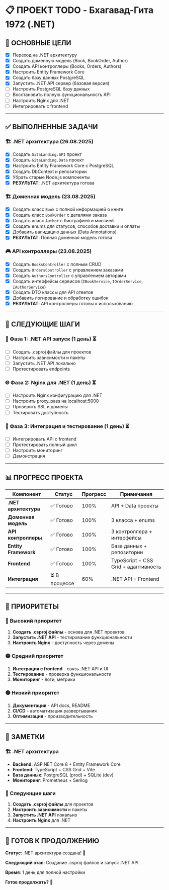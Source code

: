 # 📋 ПРОЕКТ TODO - Бхагавад-Гита 1972 (.NET)

## 🎯 ОСНОВНЫЕ ЦЕЛИ
- [x] Переход на .NET архитектуру
- [x] Создать доменную модель (Book, BookOrder, Author)
- [x] Создать API контроллеры (Books, Orders, Authors)
- [x] Настроить Entity Framework Core
- [x] Создать базу данных PostgreSQL
- [x] Запустить .NET API сервер (базовая версия)
- [ ] Настроить PostgreSQL базу данных
- [ ] Восстановить полную функциональность API
- [ ] Настроить Nginx для .NET
- [ ] Интегрировать с frontend

---

## ✅ ВЫПОЛНЕННЫЕ ЗАДАЧИ

### 🏗️ .NET архитектура (26.08.2025)
- [x] Создать `GitaLanding.API` проект
- [x] Создать `GitaLanding.Data` проект
- [x] Настроить Entity Framework Core с PostgreSQL
- [x] Создать DbContext и репозитории
- [x] Убрать старые Node.js компоненты
- [x] **РЕЗУЛЬТАТ**: .NET архитектура готова

### 🏗️ Доменная модель (23.08.2025)
- [x] Создать класс `Book` с полной информацией о книге
- [x] Создать класс `BookOrder` с деталями заказа
- [x] Создать класс `Author` с биографией и миссией
- [x] Создать enums для статусов, способов доставки и оплаты
- [x] Добавить валидацию данных (Data Annotations)
- [x] **РЕЗУЛЬТАТ**: Полная доменная модель готова

### 🎮 API контроллеры (23.08.2025)
- [x] Создать `BooksController` с полным CRUD
- [x] Создать `OrdersController` с управлением заказами
- [x] Создать `AuthorsController` с управлением авторами
- [x] Создать интерфейсы сервисов (`IBookService`, `IOrderService`, `IAuthorService`)
- [x] Создать DTO классы для API ответов
- [x] Добавить логирование и обработку ошибок
- [x] **РЕЗУЛЬТАТ**: API контроллеры готовы к использованию

---

## 🚀 СЛЕДУЮЩИЕ ШАГИ

### 🔄 Фаза 1: .NET API запуск (1 день) ⏳
- [ ] Создать .csproj файлы для проектов
- [ ] Настроить зависимости и пакеты
- [ ] Запустить .NET API локально
- [ ] Протестировать endpoints

### 🌐 Фаза 2: Nginx для .NET (1 день) ⏳
- [ ] Настроить Nginx конфигурацию для .NET
- [ ] Настроить proxy_pass на localhost:5000
- [ ] Проверить SSL и домены
- [ ] Тестировать доступность

### 🚀 Фаза 3: Интеграция и тестирование (1 день) ⏳
- [ ] Интегрировать API с frontend
- [ ] Протестировать полный цикл
- [ ] Настроить мониторинг
- [ ] Демонстрация

---

## 📊 ПРОГРЕСС ПРОЕКТА

| **Компонент** | **Статус** | **Прогресс** | **Примечания** |
|---------------|------------|--------------|----------------|
| **.NET архитектура** | ✅ Готово | 100% | API + Data проекты |
| **Доменная модель** | ✅ Готово | 100% | 3 класса + enums |
| **API контроллеры** | ✅ Готово | 100% | 3 контроллера + интерфейсы |
| **Entity Framework** | ✅ Готово | 100% | База данных + репозитории |
| **Frontend** | ✅ Готово | 100% | TypeScript + CSS Grid + адаптивность |
| **Интеграция** | ⏳ В процессе | 60% | .NET API + Frontend |

---

## 🎯 ПРИОРИТЕТЫ

### 🔴 Высокий приоритет
1. **Создать .csproj файлы** - основа для .NET проектов
2. **Запустить .NET API** - тестирование функциональности
3. **Настроить Nginx** - доступность через домены

### 🟡 Средний приоритет
1. **Интеграция с frontend** - связь .NET API и UI
2. **Тестирование** - проверка функциональности
3. **Мониторинг** - логи, метрики

### 🟢 Низкий приоритет
1. **Документация** - API docs, README
2. **CI/CD** - автоматизация развертывания
3. **Оптимизация** - производительность

---

## 📝 ЗАМЕТКИ

### 🏗️ .NET архитектура
- **Backend**: ASP.NET Core 8 + Entity Framework Core
- **Frontend**: TypeScript + CSS Grid + Vite
- **База данных**: PostgreSQL (prod) + SQLite (dev)
- **Мониторинг**: Prometheus + Serilog

### 🎯 Следующие шаги
1. **Создать .csproj файлы** для проектов
2. **Настроить зависимости** и пакеты
3. **Запустить .NET API** локально
4. **Настроить Nginx** для .NET

---

## 🚀 ГОТОВ К ПРОДОЛЖЕНИЮ

**Статус**: .NET архитектура создана! 🎉

**Следующий этап**: Создание .csproj файлов и запуск .NET API

**Время**: 1 день для полной настройки

**Готов продолжать?** 🚀
